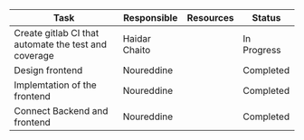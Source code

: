 | **Task**                                                               | **Responsible**     | **Resources** | **Status**  |
| ---------------------------------------------------------------------- | ------------------- | ------------- | ----------- |
| Create gitlab CI that automate the test and coverage                   | Haidar Chaito       |               | In Progress |
|               Design frontend        |   Noureddine    |               | Completed   |
|               Implemtation of the frontend        |   Noureddine    |               | Completed   |
|              Connect Backend and frontend       |   Noureddine    |               | Completed   |

